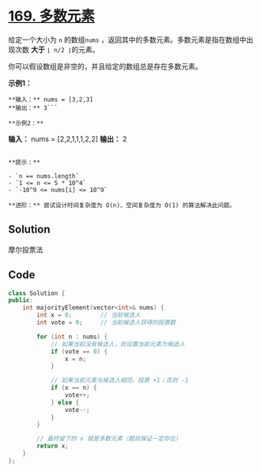 # [169. 多数元素](https://leetcode.cn/problems/majority-element/description/?envType=study-plan-v2&envId=top-100-liked)

给定一个大小为 `n` 的数组`nums` ，返回其中的多数元素。多数元素是指在数组中出现次数 **大于** `⌊ n/2 ⌋`的元素。

你可以假设数组是非空的，并且给定的数组总是存在多数元素。

**示例1：** 

```
**输入：** nums = [3,2,3]
**输出：** 3```

**示例2：** 

```
**输入：** nums = [2,2,1,1,1,2,2]
**输出：** 2

```

**提示：** 

- `n == nums.length`
- `1 <= n <= 5 * 10^4`
- `-10^9 <= nums[i] <= 10^9`

**进阶：** 尝试设计时间复杂度为 O(n)、空间复杂度为 O(1) 的算法解决此问题。
```

## Solution

摩尔投票法

## Code

```c++
class Solution {
public:
    int majorityElement(vector<int>& nums) {
        int x = 0;        // 当前候选人
        int vote = 0;     // 当前候选人获得的投票数

        for (int n : nums) {
            // 如果当前没有候选人，则设置当前元素为候选人
            if (vote == 0) {
                x = n;
            }

            // 如果当前元素与候选人相同，投票 +1；否则 -1
            if (x == n) {
                vote++;
            } else {
                vote--;
            }
        }

        // 最终留下的 x 就是多数元素（题目保证一定存在）
        return x;
    }
};

```

